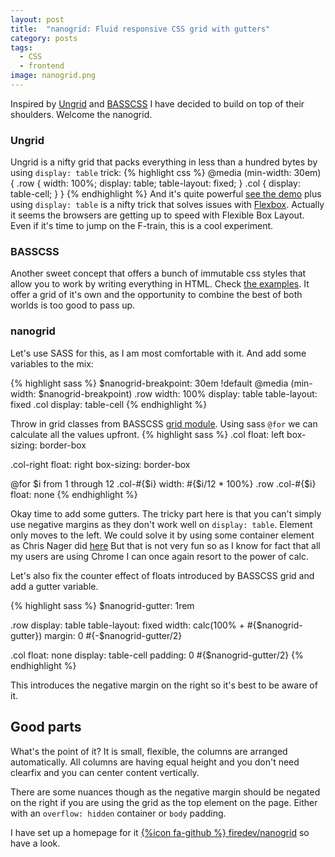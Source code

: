 ```yaml
---
layout: post
title:  "nanogrid: Fluid responsive CSS grid with gutters"
category: posts
tags:
  - CSS
  - frontend
image: nanogrid.png
---
```

Inspired by [Ungrid](https://github.com/chrisnager/ungrid/) and [BASSCSS](https://github.com/basscss/basscss/)
I have decided to build on top of their shoulders. Welcome the nanogrid.

### Ungrid
Ungrid is a nifty grid that packs everything in less than a hundred bytes by
using `display: table` trick:
{% highlight css %}
@media (min-width: 30em) {
    .row { width: 100%; display: table; table-layout: fixed; }
    .col { display: table-cell; }
}
{% endhighlight %}
And it's quite powerful [see the demo](https://github.com/chrisnager/ungrid/) plus
using `display: table` is a nifty trick that solves issues with
[Flexbox](http://caniuse.com/#flexbox).
Actually it seems the browsers are getting up to speed with Flexible Box Layout.
Even if it's time to jump on the F-train, this is a cool experiment.

### BASSCSS
Another sweet concept that offers a bunch of immutable css styles that allow you to
work by writing everything in HTML. Check [the examples](http://www.basscss.com/).
It offer a grid of it's own and the opportunity to combine the best of both worlds
is too good to pass up.

### nanogrid
Let's use SASS for this, as I am most comfortable with it. And add some variables to the mix:

{% highlight sass %}
$nanogrid-breakpoint: 30em !default
@media (min-width: $nanogrid-breakpoint)
  .row
    width: 100%
    display: table
    table-layout: fixed
  .col
    display: table-cell
{% endhighlight %}

Throw in grid classes from BASSCSS
[grid module](https://github.com/basscss/grid/blob/master/lib/grid.css).
Using sass `@for` we can calculate all the values upfront.
{% highlight sass %}
.col
  float: left
  box-sizing: border-box

.col-right
  float: right
  box-sizing: border-box

@for $i from 1 through 12
  .col-#{$i}
    width: #{$i/12 * 100%}
  .row .col-#{$i}
    float: none
{% endhighlight %}

Okay time to add some gutters. The tricky part here is that you can't simply use
negative margins as they don't work well on `display: table`. Element only moves to the left.
We could solve it by using some container element as Chris Nager did [here](https://codepen.io/chrisnager/pen/arKBu)  But that is not very fun so as I know for fact that all my users are using Chrome I can
once again resort to the power of calc.

Let's also fix the counter effect of floats introduced by BASSCSS grid and add a gutter variable.

{% highlight sass %}
$nanogrid-gutter: 1rem

.row
  display: table
  table-layout: fixed
  width: calc(100% + #{$nanogrid-gutter})
  margin: 0 #{-$nanogrid-gutter/2}

  .col
    float: none
    display: table-cell
    padding: 0 #{$nanogrid-gutter/2}
{% endhighlight %}

This introduces the negative margin on the right so it's best to be aware of it.

## Good parts

What's the point of it? It is small, flexible, the columns are arranged automatically.
All columns are having equal height and you don't need clearfix and you can center content vertically.

There are some nuances though as the negative margin should be negated on the right
if you are using the grid as the top element on the page. Either with an `overflow: hidden`
container or `body` padding.

I have set up a homepage for it [{%icon fa-github %} firedev/nanogrid](http://firedev.github.io/nanogrid) so have a look.
